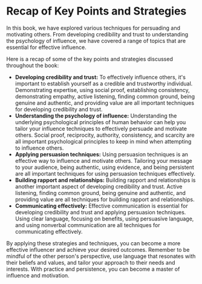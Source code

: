 # Recap of Key Points and Strategies

In this book, we have explored various techniques for persuading and motivating others. From developing credibility and trust to understanding the psychology of influence, we have covered a range of topics that are essential for effective influence.

Here is a recap of some of the key points and strategies discussed throughout the book:

* **Developing credibility and trust:** To effectively influence others, it's important to establish yourself as a credible and trustworthy individual. Demonstrating expertise, using social proof, establishing consistency, demonstrating empathy, active listening, finding common ground, being genuine and authentic, and providing value are all important techniques for developing credibility and trust.
* **Understanding the psychology of influence:** Understanding the underlying psychological principles of human behavior can help you tailor your influence techniques to effectively persuade and motivate others. Social proof, reciprocity, authority, consistency, and scarcity are all important psychological principles to keep in mind when attempting to influence others.
* **Applying persuasion techniques:** Using persuasion techniques is an effective way to influence and motivate others. Tailoring your message to your audience, being authentic, using evidence, and being persistent are all important techniques for using persuasion techniques effectively.
* **Building rapport and relationships:** Building rapport and relationships is another important aspect of developing credibility and trust. Active listening, finding common ground, being genuine and authentic, and providing value are all techniques for building rapport and relationships.
* **Communicating effectively:** Effective communication is essential for developing credibility and trust and applying persuasion techniques. Using clear language, focusing on benefits, using persuasive language, and using nonverbal communication are all techniques for communicating effectively.

By applying these strategies and techniques, you can become a more effective influencer and achieve your desired outcomes. Remember to be mindful of the other person's perspective, use language that resonates with their beliefs and values, and tailor your approach to their needs and interests. With practice and persistence, you can become a master of influence and motivation.

